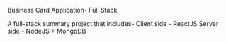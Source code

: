 Business Card Application- Full Stack

A full-stack summary project that includes-
Client side - ReactJS
Server side - NodeJS + MongoDB
